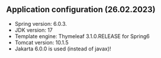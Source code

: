 ## Application configuration (26.02.2023)

- Spring version: 6.0.3.
- JDK version: 17
- Template engine: Thymeleaf 3.1.0.RELEASE for Spring6
- Tomcat version: 10.1.5
- Jakarta 6.0.0 is used (instead of javax)!